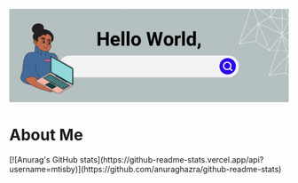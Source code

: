 [<img src="./helloworld.gif" alt="👋 Hello World! I'm Mar"/>](https://mtisby.github.io/)

<h1>About Me</h1>
[![Anurag's GitHub stats](https://github-readme-stats.vercel.app/api?username=mtisby)](https://github.com/anuraghazra/github-readme-stats)


<!--
**mtisby/mtisby** is a ✨ _special_ ✨ repository because its `README.md` (this file) appears on your GitHub profile.

Here are some ideas to get you started:

- 🔭 I’m currently working on ...
- 🌱 I’m currently learning ...
- 👯 I’m looking to collaborate on ...
- 🤔 I’m looking for help with ...
- 💬 Ask me about ...
- 📫 How to reach me: ...
- 😄 Pronouns: ...
- ⚡ Fun fact: ...
-->
